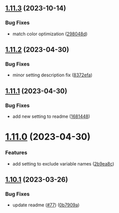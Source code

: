 ## [1.11.3](https://github.com/jeronimoek/color-picker-universal/compare/v1.11.2...v1.11.3) (2023-10-14)


### Bug Fixes

* match color optimization ([298048d](https://github.com/jeronimoek/color-picker-universal/commit/298048d52c48ed9a5b54eb793ba43a3e14d868c5))



## [1.11.2](https://github.com/jeronimoek/color-picker-universal/compare/v1.11.1...v1.11.2) (2023-04-30)


### Bug Fixes

* minor setting description fix ([8372efa](https://github.com/jeronimoek/color-picker-universal/commit/8372efa797e95fb7f1a21d4613280b7ffd8c1d0d))



## [1.11.1](https://github.com/jeronimoek/color-picker-universal/compare/v1.11.0...v1.11.1) (2023-04-30)


### Bug Fixes

* add new setting to readme ([1681448](https://github.com/jeronimoek/color-picker-universal/commit/1681448d8f7e15fecc9ddf7a0a22d816e47cd84f))



# [1.11.0](https://github.com/jeronimoek/color-picker-universal/compare/v1.10.1...v1.11.0) (2023-04-30)


### Features

* add setting to exclude variable names ([2b9ea8c](https://github.com/jeronimoek/color-picker-universal/commit/2b9ea8cc0e9cd13cbf7c259ab4fa9fe0488abe6f))



## [1.10.1](https://github.com/jeronimoek/color-picker-universal/compare/v1.10.0...v1.10.1) (2023-03-26)


### Bug Fixes

* update readme ([#77](https://github.com/jeronimoek/color-picker-universal/issues/77)) ([0b7909a](https://github.com/jeronimoek/color-picker-universal/commit/0b7909a2221e1d85e613bd50dc63727d80149e87))




